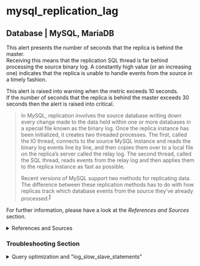 # mysql_replication_lag

## Database | MySQL, MariaDB

This alert presents the number of seconds that the replica is behind the master.  
Receiving this means that the replication SQL thread is far behind processing the source binary log.
A constantly high value (or an increasing one) indicates that the replica is unable to handle events
from the source in a timely fashion.

This alert is raised into warning when the metric exceeds 10 seconds.  
If the number of seconds that the replica is behind the master exceeds 30 seconds then the alert is
raised into critical.


> In MySQL, replication involves the source database writing down every change made to the data
> held within one or more databases in a special file known as the binary log. Once the replica
> instance has been initialized, it creates two threaded processes. The first, called the IO
> thread, connects to the source MySQL instance and reads the binary log events line by line,
> and then copies them over to a local file on the replica’s server called the relay log. The
> second thread, called the SQL thread, reads events from the relay log and then applies them
> to the replica instance as fast as possible.
>
> Recent versions of MySQL support two methods for replicating data. The difference between these
> replication methods has to do with how replicas track which database events from the source
> they’ve already processed.<sup>[1](
> https://www.digitalocean.com/community/tutorials/how-to-set-up-replication-in-mysql) </sup>

For further information, please have a look at the _References and Sources_ section.

<details><summary>References and Sources</summary>

1. [Replication in MySQL](
   https://www.digitalocean.com/community/tutorials/how-to-set-up-replication-in-mysql)
2. [MySQL Replication Slave Lag](
   https://www.percona.com/blog/2014/05/02/how-to-identify-and-cure-mysql-replication-slave-lag/)
3. [log_slow_slave_statements](
   https://dev.mysql.com/doc/refman/8.0/en/replication-options-replica.html#sysvar_log_slow_slave_statements)
4. [long_query_time](
   https://dev.mysql.com/doc/refman/8.0/en/server-system-variables.html#sysvar_long_query_time)
5. [log_slow_verbosity](
   https://www.percona.com/doc/percona-server/5.1/diagnostics/slow_extended.html?id=percona-server:features:slow_extended_51&redirect=2#log_slow_verbosity)

</details>

### Troubleshooting Section

<details><summary>Query optimization and "log_slow_slave_statements"</summary>

To minimize slave `SQL_THREAD` lag, focus on query optimization. The following logs will help you identify the problem:
1. Enable [log_slow_slave_statements](
https://dev.mysql.com/doc/refman/8.0/en/replication-options-replica.html#sysvar_log_slow_slave_statements)
to see queries executed by slave that take more than [long_query_time](
https://dev.mysql.com/doc/refman/8.0/en/server-system-variables.html#sysvar_long_query_time). 
2. To get more information about query performance, set the configuration option [log_slow_verbosity](
https://www.percona.com/doc/percona-server/5.1/diagnostics/slow_extended.html?id=percona-server:features:slow_extended_51&redirect=2#log_slow_verbosity) to `full`.
 
You can also read the Percona blog for a nice write-up about[MySQL replication slave lag](
https://www.percona.com/blog/2014/05/02/how-to-identify-and-cure-mysql-replication-slave-lag/). 

</details>
